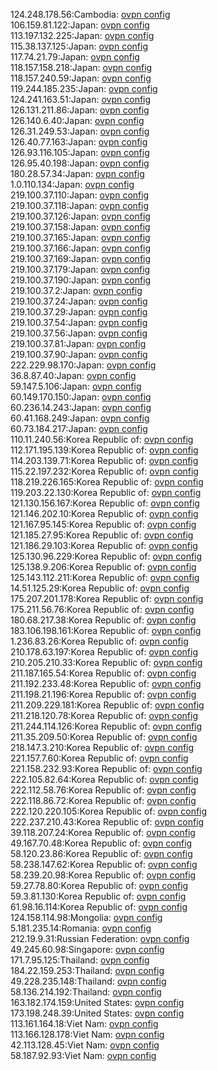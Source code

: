 124.248.178.56:Cambodia: [ovpn config](vpn/124_248_178_56.ovpn)  
106.159.81.122:Japan: [ovpn config](vpn/106_159_81_122.ovpn)  
113.197.132.225:Japan: [ovpn config](vpn/113_197_132_225.ovpn)  
115.38.137.125:Japan: [ovpn config](vpn/115_38_137_125.ovpn)  
117.74.21.79:Japan: [ovpn config](vpn/117_74_21_79.ovpn)  
118.157.158.218:Japan: [ovpn config](vpn/118_157_158_218.ovpn)  
118.157.240.59:Japan: [ovpn config](vpn/118_157_240_59.ovpn)  
119.244.185.235:Japan: [ovpn config](vpn/119_244_185_235.ovpn)  
124.241.163.51:Japan: [ovpn config](vpn/124_241_163_51.ovpn)  
126.131.211.86:Japan: [ovpn config](vpn/126_131_211_86.ovpn)  
126.140.6.40:Japan: [ovpn config](vpn/126_140_6_40.ovpn)  
126.31.249.53:Japan: [ovpn config](vpn/126_31_249_53.ovpn)  
126.40.77.163:Japan: [ovpn config](vpn/126_40_77_163.ovpn)  
126.93.116.105:Japan: [ovpn config](vpn/126_93_116_105.ovpn)  
126.95.40.198:Japan: [ovpn config](vpn/126_95_40_198.ovpn)  
180.28.57.34:Japan: [ovpn config](vpn/180_28_57_34.ovpn)  
1.0.110.134:Japan: [ovpn config](vpn/1_0_110_134.ovpn)  
219.100.37.110:Japan: [ovpn config](vpn/219_100_37_110.ovpn)  
219.100.37.118:Japan: [ovpn config](vpn/219_100_37_118.ovpn)  
219.100.37.126:Japan: [ovpn config](vpn/219_100_37_126.ovpn)  
219.100.37.158:Japan: [ovpn config](vpn/219_100_37_158.ovpn)  
219.100.37.165:Japan: [ovpn config](vpn/219_100_37_165.ovpn)  
219.100.37.166:Japan: [ovpn config](vpn/219_100_37_166.ovpn)  
219.100.37.169:Japan: [ovpn config](vpn/219_100_37_169.ovpn)  
219.100.37.179:Japan: [ovpn config](vpn/219_100_37_179.ovpn)  
219.100.37.190:Japan: [ovpn config](vpn/219_100_37_190.ovpn)  
219.100.37.2:Japan: [ovpn config](vpn/219_100_37_2.ovpn)  
219.100.37.24:Japan: [ovpn config](vpn/219_100_37_24.ovpn)  
219.100.37.29:Japan: [ovpn config](vpn/219_100_37_29.ovpn)  
219.100.37.54:Japan: [ovpn config](vpn/219_100_37_54.ovpn)  
219.100.37.56:Japan: [ovpn config](vpn/219_100_37_56.ovpn)  
219.100.37.81:Japan: [ovpn config](vpn/219_100_37_81.ovpn)  
219.100.37.90:Japan: [ovpn config](vpn/219_100_37_90.ovpn)  
222.229.98.170:Japan: [ovpn config](vpn/222_229_98_170.ovpn)  
36.8.87.40:Japan: [ovpn config](vpn/36_8_87_40.ovpn)  
59.147.5.106:Japan: [ovpn config](vpn/59_147_5_106.ovpn)  
60.149.170.150:Japan: [ovpn config](vpn/60_149_170_150.ovpn)  
60.236.14.243:Japan: [ovpn config](vpn/60_236_14_243.ovpn)  
60.41.168.249:Japan: [ovpn config](vpn/60_41_168_249.ovpn)  
60.73.184.217:Japan: [ovpn config](vpn/60_73_184_217.ovpn)  
110.11.240.56:Korea Republic of: [ovpn config](vpn/110_11_240_56.ovpn)  
112.171.195.139:Korea Republic of: [ovpn config](vpn/112_171_195_139.ovpn)  
114.203.139.71:Korea Republic of: [ovpn config](vpn/114_203_139_71.ovpn)  
115.22.197.232:Korea Republic of: [ovpn config](vpn/115_22_197_232.ovpn)  
118.219.226.165:Korea Republic of: [ovpn config](vpn/118_219_226_165.ovpn)  
119.203.22.130:Korea Republic of: [ovpn config](vpn/119_203_22_130.ovpn)  
121.130.156.167:Korea Republic of: [ovpn config](vpn/121_130_156_167.ovpn)  
121.146.202.10:Korea Republic of: [ovpn config](vpn/121_146_202_10.ovpn)  
121.167.95.145:Korea Republic of: [ovpn config](vpn/121_167_95_145.ovpn)  
121.185.27.95:Korea Republic of: [ovpn config](vpn/121_185_27_95.ovpn)  
121.186.29.103:Korea Republic of: [ovpn config](vpn/121_186_29_103.ovpn)  
125.130.96.229:Korea Republic of: [ovpn config](vpn/125_130_96_229.ovpn)  
125.138.9.206:Korea Republic of: [ovpn config](vpn/125_138_9_206.ovpn)  
125.143.112.211:Korea Republic of: [ovpn config](vpn/125_143_112_211.ovpn)  
14.51.125.29:Korea Republic of: [ovpn config](vpn/14_51_125_29.ovpn)  
175.207.201.178:Korea Republic of: [ovpn config](vpn/175_207_201_178.ovpn)  
175.211.56.76:Korea Republic of: [ovpn config](vpn/175_211_56_76.ovpn)  
180.68.217.38:Korea Republic of: [ovpn config](vpn/180_68_217_38.ovpn)  
183.106.198.161:Korea Republic of: [ovpn config](vpn/183_106_198_161.ovpn)  
1.236.83.26:Korea Republic of: [ovpn config](vpn/1_236_83_26.ovpn)  
210.178.63.197:Korea Republic of: [ovpn config](vpn/210_178_63_197.ovpn)  
210.205.210.33:Korea Republic of: [ovpn config](vpn/210_205_210_33.ovpn)  
211.187.165.54:Korea Republic of: [ovpn config](vpn/211_187_165_54.ovpn)  
211.192.233.48:Korea Republic of: [ovpn config](vpn/211_192_233_48.ovpn)  
211.198.21.196:Korea Republic of: [ovpn config](vpn/211_198_21_196.ovpn)  
211.209.229.181:Korea Republic of: [ovpn config](vpn/211_209_229_181.ovpn)  
211.218.120.78:Korea Republic of: [ovpn config](vpn/211_218_120_78.ovpn)  
211.244.114.126:Korea Republic of: [ovpn config](vpn/211_244_114_126.ovpn)  
211.35.209.50:Korea Republic of: [ovpn config](vpn/211_35_209_50.ovpn)  
218.147.3.210:Korea Republic of: [ovpn config](vpn/218_147_3_210.ovpn)  
221.157.7.60:Korea Republic of: [ovpn config](vpn/221_157_7_60.ovpn)  
221.158.232.93:Korea Republic of: [ovpn config](vpn/221_158_232_93.ovpn)  
222.105.82.64:Korea Republic of: [ovpn config](vpn/222_105_82_64.ovpn)  
222.112.58.76:Korea Republic of: [ovpn config](vpn/222_112_58_76.ovpn)  
222.118.86.72:Korea Republic of: [ovpn config](vpn/222_118_86_72.ovpn)  
222.120.220.105:Korea Republic of: [ovpn config](vpn/222_120_220_105.ovpn)  
222.237.210.43:Korea Republic of: [ovpn config](vpn/222_237_210_43.ovpn)  
39.118.207.24:Korea Republic of: [ovpn config](vpn/39_118_207_24.ovpn)  
49.167.70.48:Korea Republic of: [ovpn config](vpn/49_167_70_48.ovpn)  
58.120.23.86:Korea Republic of: [ovpn config](vpn/58_120_23_86.ovpn)  
58.238.147.62:Korea Republic of: [ovpn config](vpn/58_238_147_62.ovpn)  
58.239.20.98:Korea Republic of: [ovpn config](vpn/58_239_20_98.ovpn)  
59.27.78.80:Korea Republic of: [ovpn config](vpn/59_27_78_80.ovpn)  
59.3.81.130:Korea Republic of: [ovpn config](vpn/59_3_81_130.ovpn)  
61.98.16.114:Korea Republic of: [ovpn config](vpn/61_98_16_114.ovpn)  
124.158.114.98:Mongolia: [ovpn config](vpn/124_158_114_98.ovpn)  
5.181.235.14:Romania: [ovpn config](vpn/5_181_235_14.ovpn)  
212.19.9.31:Russian Federation: [ovpn config](vpn/212_19_9_31.ovpn)  
49.245.60.98:Singapore: [ovpn config](vpn/49_245_60_98.ovpn)  
171.7.95.125:Thailand: [ovpn config](vpn/171_7_95_125.ovpn)  
184.22.159.253:Thailand: [ovpn config](vpn/184_22_159_253.ovpn)  
49.228.235.148:Thailand: [ovpn config](vpn/49_228_235_148.ovpn)  
58.136.214.192:Thailand: [ovpn config](vpn/58_136_214_192.ovpn)  
163.182.174.159:United States: [ovpn config](vpn/163_182_174_159.ovpn)  
173.198.248.39:United States: [ovpn config](vpn/173_198_248_39.ovpn)  
113.161.164.18:Viet Nam: [ovpn config](vpn/113_161_164_18.ovpn)  
113.166.128.178:Viet Nam: [ovpn config](vpn/113_166_128_178.ovpn)  
42.113.128.45:Viet Nam: [ovpn config](vpn/42_113_128_45.ovpn)  
58.187.92.93:Viet Nam: [ovpn config](vpn/58_187_92_93.ovpn)  
